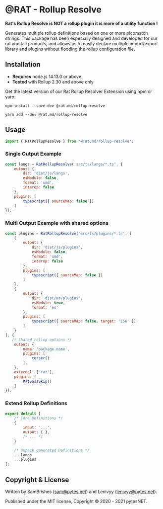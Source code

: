 @RAT - Rollup Resolve
=====================

**Rat's Rollup Resolve is NOT a rollup plugin it is more of a utility function !**

Generates multiple rollup definitions based on one or more picomatch strings. This package has been especially designed 
and developed for our rat and tail products, and allows us to easily declare multiple import/export library and plugins 
without flooding the rollup configuration file.


Installation
------------

-   **Requires** node.js 14.13.0 or above
-   **Tested** with Rollup 2.30 and above only

Get the latest version of our Rat Rollup Resolver Extension using npm or yarn:

```
npm install --save-dev @rat.md/rollup-resolve
```

```
yarn add --dev @rat.md/rollup-resolve
```


Usage
-----

```javascript
import { RatRollupResolve } from '@rat.md/rollup-resolve';
```


### Single Output Example

```javascript
const langs = RatRollupResolve('src/ts/langs/*.ts', {
    output: {
        dir: 'dist/js/langs',
        esModule: false,
        format: 'umd',
        interop: false
    },
    plugins: [
        typescript({ sourceMap: false })
    ]
});
```


### Multi Output Example with shared options

```javascript
const plugins = RatRollupResolve('src/ts/plugins/*.ts', [
    {
        output: {
            dir: 'dist/js/plugins',
            esModule: false,
            format: 'umd',
            interop: false
        },
        plugins: [
            typescript({ sourceMap: false })
        ]
    },
    {
        output: {
            dir: 'dist/es/plugins',
            esModule: true,
            format: 'es'
        },
        plugins: [
            typescript({ sourceMap: false, target: 'ES6' })
        ]
    }
], {
   /* Shared rollup options */
    output: {
        name: 'package.name',
        plugins: [
            terser()
        ],
    },
    external: ['rat'],
    plugins: [
        RatSassSkip()
    ]
});
```


### Extend Rollup Definitions

```javascript
export default [
    /* Core Definitions */
    {
        input: '...',
        output: { },
        /* ... */
    }

    /* Unpack generated Definitions */
    ...langs
    ...plugins
];
```


Copyright & License
-------------------

Written by SamBrishes (sam@pytes.net) and Lenivyy (lenivyy@pytes.net).

Published under the MIT license, Copyright &copy; 2020 - 2021 pytesNET.
